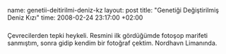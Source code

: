 name: genetii-deitirilmi-deniz-kz
layout: post
title: "Genetiği Değiştirilmiş Deniz Kızı"
time: 2008-02-24 23:17:00 +02:00

<a href="http://4.bp.blogspot.com/_AZvuJ9kmERM/R8HfIVxD0wI/AAAAAAAAAig/RnOWr4sR0jM/s1600-h/dscn9016.jpg"><img style="margin: 0px auto 10px; display: block; text-align: center; cursor: pointer;" src="http://4.bp.blogspot.com/_AZvuJ9kmERM/R8HfIVxD0wI/AAAAAAAAAig/RnOWr4sR0jM/s400/dscn9016.jpg" alt="" id="BLOGGER_PHOTO_ID_5170659181572903682" border="0" /></a>Çevrecilerden tepki heykeli. Resmini ilk gördüğümde fotoşop marifeti sanmıştım, sonra gidip kendim bir fotoğraf çektim. Nordhavn Limanında.
